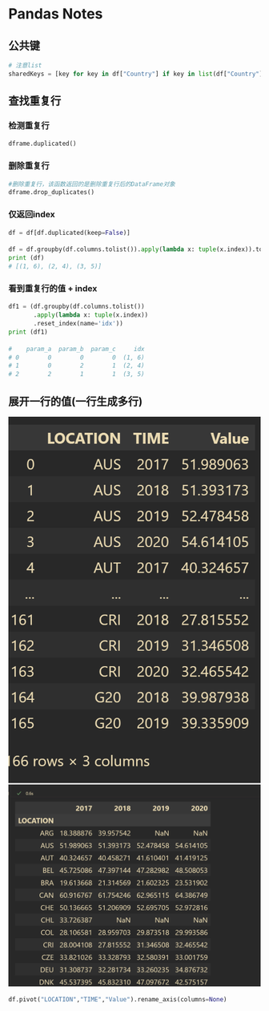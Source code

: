 # Pandas Notes


## 公共键

```python
# 注意list
sharedKeys = [key for key in df["Country"] if key in list(df["Country"])]
```

## 查找重复行

### 检测重复行

```python
dframe.duplicated()
```

### 删除重复行

```python
#删除重复行，该函数返回的是删除重复行后的DataFrame对象
dframe.drop_duplicates()
```

### 仅返回index
```python
df = df[df.duplicated(keep=False)]

df = df.groupby(df.columns.tolist()).apply(lambda x: tuple(x.index)).tolist()
print (df)
# [(1, 6), (2, 4), (3, 5)]
```

### 看到重复行的值 + index

```python
df1 = (df.groupby(df.columns.tolist())
       .apply(lambda x: tuple(x.index))
       .reset_index(name='idx'))
print (df1)

#    param_a  param_b  param_c     idx
# 0        0        0        0  (1, 6)
# 1        0        2        1  (2, 4)
# 2        2        1        1  (3, 5)
```


## 展开一行的值(一行生成多行)

![convert_0_0](convert_0_0.png)
![convert_0_1](convert_0_1.png)

```python
df.pivot("LOCATION","TIME","Value").rename_axis(columns=None)
```

